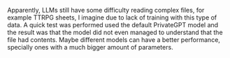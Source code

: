 Apparently, LLMs still have some difficulty reading complex files, for example TTRPG sheets, I imagine due to lack of training with this type of data. A quick test was performed used the default PrivateGPT model and the result was that the model did not even managed to understand that the file had contents. Maybe different models can have a better performance, specially ones with a much bigger amount of parameters.